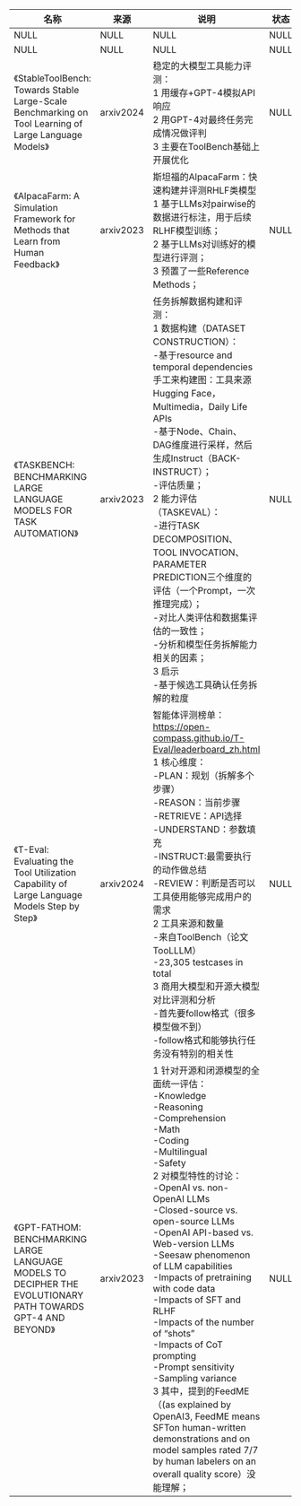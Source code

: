 |名称  |  来源   | 说明  |状态   | 备注  |
|  ----  | ----  |----  | ----  |----  |
| NULL  | NULL |NULL |NULL |NULL |
| NULL  | NULL |NULL |NULL |NULL |
| 《StableToolBench: Towards Stable Large-Scale Benchmarking on Tool Learning of Large Language Models》 | arxiv2024 | 稳定的大模型工具能力评测：<br/>1 用缓存+GPT-4模拟API响应<br/>2 用GPT-4对最终任务完成情况做评判<br/>3 主要在ToolBench基础上开展优化 | NULL | NULL |
| 《AlpacaFarm: A Simulation Framework for Methods that Learn from Human Feedback》| arxiv2023| 斯坦福的AlpacaFarm：快速构建并评测RHLF类模型<br/>1 基于LLMs对pairwise的数据进行标注，用于后续RLHF模型训练；<br/>2 基于LLMs对训练好的模型进行评测；<br/>3 预置了一些Reference Methods；| NULL | 机器学习社区：RLHF 的平替登场！斯坦福开源「羊驼农场」模拟器！ |
| 《TASKBENCH: BENCHMARKING LARGE LANGUAGE MODELS FOR TASK AUTOMATION》| arxiv2023| 任务拆解数据构建和评测：<br/>1 数据构建（DATASET CONSTRUCTION）：<br/>-基于resource and temporal dependencies手工来构建图：工具来源Hugging Face，Multimedia，Daily Life APIs<br/>-基于Node、Chain、DAG维度进行采样，然后生成Instruct（BACK-INSTRUCT）；<br/>-评估质量；<br/>2 能力评估（TASKEVAL）：<br/>-进行TASK DECOMPOSITION、TOOL INVOCATION、PARAMETER PREDICTION三个维度的评估（一个Prompt，一次推理完成）；<br/>-对比人类评估和数据集评估的一致性；<br/>-分析和模型任务拆解能力相关的因素；<br/>3 启示<br/>-基于候选工具确认任务拆解的粒度| NULL | NULL |
| 《T-Eval: Evaluating the Tool Utilization Capability of Large Language Models Step by Step》| arxiv2024| 智能体评测榜单：https://open-compass.github.io/T-Eval/leaderboard_zh.html<br/>1 核心维度：<br/>-PLAN：规划（拆解多个步骤）<br/>-REASON：当前步骤<br/>-RETRIEVE：API选择<br/>-UNDERSTAND：参数填充<br/>-INSTRUCT:最需要执行的动作做总结<br/>-REVIEW：判断是否可以工具使用能够完成用户的需求<br/>2 工具来源和数量<br/>-来自ToolBench（论文 TooLLLM）<br/>-23,305 testcases in total<br/>3 商用大模型和开源大模型对比评测和分析<br/>-首先要follow格式（很多模型做不到）<br/>-follow格式和能够执行任务没有特别的相关性 | NULL | NULL |
| 《GPT-FATHOM: BENCHMARKING LARGE LANGUAGE MODELS TO DECIPHER THE EVOLUTIONARY PATH TOWARDS GPT-4 AND BEYOND》| arxiv2023| 1 针对开源和闭源模型的全面统一评估：<br/>-Knowledge<br/>-Reasoning<br/>-Comprehension<br/>-Math<br/>-Coding<br/>-Multilingual<br/>-Safety<br/>2 对模型特性的讨论：<br/>-OpenAI vs. non-OpenAI LLMs<br/>-Closed-source vs. open-source LLMs<br/>-OpenAI API-based vs. Web-version LLMs<br/>-Seesaw phenomenon of LLM capabilities<br/>-Impacts of pretraining with code data<br/>-Impacts of SFT and RLHF<br/>-Impacts of the number of “shots”<br/>-Impacts of CoT prompting<br/>-Prompt sensitivity<br/>-Sampling variance<br/>3 其中，提到的FeedME（(as explained by OpenAI3, FeedME means SFTon human-written demonstrations and on model samples rated 7/7 by human labelers on an overall quality score）没能理解；| NULL | 字节“开盒”OpenAI所有大模型，揭秘GPT-3到GPT-4进化路径！把李沐都炸出来了 |
